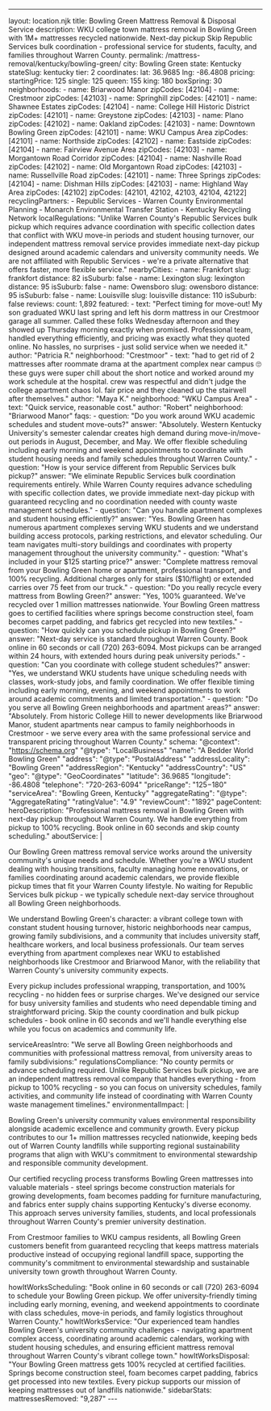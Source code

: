 ---
layout: location.njk
title: Bowling Green Mattress Removal & Disposal Service
description: WKU college town mattress removal in Bowling Green with 1M+ mattresses recycled nationwide. Next-day pickup Skip Republic Services bulk coordination - professional service for students, faculty, and families throughout Warren County.
permalink: /mattress-removal/kentucky/bowling-green/
city: Bowling Green state: Kentucky stateSlug: kentucky tier: 2 coordinates: lat: 36.9685 lng: -86.4808 pricing: startingPrice: 125 single: 125 queen: 155 king: 180 boxSpring: 30 neighborhoods: - name: Briarwood Manor zipCodes: [42104] - name: Crestmoor zipCodes: [42103] - name: Springhill zipCodes: [42101] - name: Shawnee Estates zipCodes: [42104] - name: College Hill Historic District zipCodes: [42101] - name: Greystone zipCodes: [42103] - name: Plano zipCodes: [42102] - name: Oakland zipCodes: [42103] - name: Downtown Bowling Green zipCodes: [42101] - name: WKU Campus Area zipCodes: [42101] - name: Northside zipCodes: [42102] - name: Eastside zipCodes: [42104] - name: Fairview Avenue Area zipCodes: [42103] - name: Morgantown Road Corridor zipCodes: [42104] - name: Nashville Road zipCodes: [42102] - name: Old Morgantown Road zipCodes: [42103] - name: Russellville Road zipCodes: [42101] - name: Three Springs zipCodes: [42104] - name: Dishman Hills zipCodes: [42103] - name: Highland Way Area zipCodes: [42102] zipCodes: [42101, 42102, 42103, 42104, 42122] recyclingPartners: - Republic Services - Warren County Environmental Planning - Monarch Environmental Transfer Station - Kentucky Recycling Network localRegulations: "Unlike Warren County's Republic Services bulk pickup which requires advance coordination with specific collection dates that conflict with WKU move-in periods and student housing turnover, our independent mattress removal service provides immediate next-day pickup designed around academic calendars and university community needs. We are not affiliated with Republic Services - we're a private alternative that offers faster, more flexible service." nearbyCities: - name: Frankfort slug: frankfort distance: 82 isSuburb: false - name: Lexington slug: lexington distance: 95 isSuburb: false - name: Owensboro slug: owensboro distance: 95 isSuburb: false - name: Louisville slug: louisville distance: 110 isSuburb: false reviews: count: 1,892 featured: - text: "Perfect timing for move-out! My son graduated WKU last spring and left his dorm mattress in our Crestmoor garage all summer. Called these folks Wednesday afternoon and they showed up Thursday morning exactly when promised. Professional team, handled everything efficiently, and pricing was exactly what they quoted online. No hassles, no surprises - just solid service when we needed it." author: "Patricia R." neighborhood: "Crestmoor" - text: "had to get rid of 2 mattresses after roommate drama at the apartment complex near campus 🙄 these guys were super chill about the short notice and worked around my work schedule at the hospital. crew was respectful and didn't judge the college apartment chaos lol. fair price and they cleaned up the stairwell after themselves." author: "Maya K." neighborhood: "WKU Campus Area" - text: "Quick service, reasonable cost." author: "Robert" neighborhood: "Briarwood Manor" faqs: - question: "Do you work around WKU academic schedules and student move-outs?" answer: "Absolutely. Western Kentucky University's semester calendar creates high demand during move-in/move-out periods in August, December, and May. We offer flexible scheduling including early morning and weekend appointments to coordinate with student housing needs and family schedules throughout Warren County." - question: "How is your service different from Republic Services bulk pickup?" answer: "We eliminate Republic Services bulk coordination requirements entirely. While Warren County requires advance scheduling with specific collection dates, we provide immediate next-day pickup with guaranteed recycling and no coordination needed with county waste management schedules." - question: "Can you handle apartment complexes and student housing efficiently?" answer: "Yes. Bowling Green has numerous apartment complexes serving WKU students and we understand building access protocols, parking restrictions, and elevator scheduling. Our team navigates multi-story buildings and coordinates with property management throughout the university community." - question: "What's included in your $125 starting price?" answer: "Complete mattress removal from your Bowling Green home or apartment, professional transport, and 100% recycling. Additional charges only for stairs ($10/flight) or extended carries over 75 feet from our truck." - question: "Do you really recycle every mattress from Bowling Green?" answer: "Yes, 100% guaranteed. We've recycled over 1 million mattresses nationwide. Your Bowling Green mattress goes to certified facilities where springs become construction steel, foam becomes carpet padding, and fabrics get recycled into new textiles." - question: "How quickly can you schedule pickup in Bowling Green?" answer: "Next-day service is standard throughout Warren County. Book online in 60 seconds or call (720) 263-6094. Most pickups can be arranged within 24 hours, with extended hours during peak university periods." - question: "Can you coordinate with college student schedules?" answer: "Yes, we understand WKU students have unique scheduling needs with classes, work-study jobs, and family coordination. We offer flexible timing including early morning, evening, and weekend appointments to work around academic commitments and limited transportation." - question: "Do you serve all Bowling Green neighborhoods and apartment areas?" answer: "Absolutely. From historic College Hill to newer developments like Briarwood Manor, student apartments near campus to family neighborhoods in Crestmoor - we serve every area with the same professional service and transparent pricing throughout Warren County." schema: "@context": "https://schema.org" "@type": "LocalBusiness" "name": "A Bedder World Bowling Green" "address": "@type": "PostalAddress" "addressLocality": "Bowling Green" "addressRegion": "Kentucky" "addressCountry": "US" "geo": "@type": "GeoCoordinates" "latitude": 36.9685 "longitude": -86.4808 "telephone": "720-263-6094" "priceRange": "$125-$180" "serviceArea": "Bowling Green, Kentucky" "aggregateRating": "@type": "AggregateRating" "ratingValue": "4.9" "reviewCount": "1892" pageContent: heroDescription: "Professional mattress removal in Bowling Green with next-day pickup throughout Warren County. We handle everything from pickup to 100% recycling. Book online in 60 seconds and skip county scheduling." aboutService: | <p>Our Bowling Green mattress removal service works around the university community's unique needs and schedule. Whether you're a WKU student dealing with housing transitions, faculty managing home renovations, or families coordinating around academic calendars, we provide flexible pickup times that fit your Warren County lifestyle. No waiting for Republic Services bulk pickup - we typically schedule next-day service throughout all Bowling Green neighborhoods.</p> <p>We understand Bowling Green's character: a vibrant college town with constant student housing turnover, historic neighborhoods near campus, growing family subdivisions, and a community that includes university staff, healthcare workers, and local business professionals. Our team serves everything from apartment complexes near WKU to established neighborhoods like Crestmoor and Briarwood Manor, with the reliability that Warren County's university community expects.</p> <p>Every pickup includes professional wrapping, transportation, and 100% recycling - no hidden fees or surprise charges. We've designed our service for busy university families and students who need dependable timing and straightforward pricing. Skip the county coordination and bulk pickup schedules - book online in 60 seconds and we'll handle everything else while you focus on academics and community life.</p> serviceAreasIntro: "We serve all Bowling Green neighborhoods and communities with professional mattress removal, from university areas to family subdivisions:" regulationsCompliance: "No county permits or advance scheduling required. Unlike Republic Services bulk pickup, we are an independent mattress removal company that handles everything - from pickup to 100% recycling - so you can focus on university schedules, family activities, and community life instead of coordinating with Warren County waste management timelines." environmentalImpact: | <p>Bowling Green's university community values environmental responsibility alongside academic excellence and community growth. Every pickup contributes to our 1+ million mattresses recycled nationwide, keeping beds out of Warren County landfills while supporting regional sustainability programs that align with WKU's commitment to environmental stewardship and responsible community development.</p> <p>Our certified recycling process transforms Bowling Green mattresses into valuable materials - steel springs become construction materials for growing developments, foam becomes padding for furniture manufacturing, and fabrics enter supply chains supporting Kentucky's diverse economy. This approach serves university families, students, and local professionals throughout Warren County's premier university destination.</p> <p>From Crestmoor families to WKU campus residents, all Bowling Green customers benefit from guaranteed recycling that keeps mattress materials productive instead of occupying regional landfill space, supporting the community's commitment to environmental stewardship and sustainable university town growth throughout Warren County.</p> howItWorksScheduling: "Book online in 60 seconds or call (720) 263-6094 to schedule your Bowling Green pickup. We offer university-friendly timing including early morning, evening, and weekend appointments to coordinate with class schedules, move-in periods, and family logistics throughout Warren County." howItWorksService: "Our experienced team handles Bowling Green's university community challenges - navigating apartment complex access, coordinating around academic calendars, working with student housing schedules, and ensuring efficient mattress removal throughout Warren County's vibrant college town." howItWorksDisposal: "Your Bowling Green mattress gets 100% recycled at certified facilities. Springs become construction steel, foam becomes carpet padding, fabrics get processed into new textiles. Every pickup supports our mission of keeping mattresses out of landfills nationwide." sidebarStats: mattressesRemoved: "9,287" ---